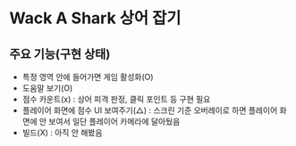 # Wack A Shark 상어 잡기

## 주요 기능(구현 상태)
- 특정 영역 안에 들어가면 게임 활성화(O)
- 도움말 보기(O)
- 점수 카운트(x) : 상어 피격 판정, 클릭 포인트 등 구현 필요
- 플레이어 화면에 점수 UI 보여주기(△) : 스크린 기준 오버레이로 하면 플레이어 화면에 안 보여서 일단 플레이어 카메라에 달아뒀음
- 빌드(X) : 아직 안 해봤음